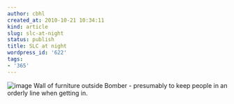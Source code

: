 ```yaml
---
author: cbhl
created_at: 2010-10-21 10:34:11
kind: article
slug: slc-at-night
status: publish
title: SLC at night
wordpress_id: '622'
tags:
- '365'
---
```


![image](http://images.azuresky.ca/blog/wp-content/uploads/2010/10/wpid-IMG_20101020_225620.jpg)
Wall of furniture outside Bomber - presumably to keep people in an
orderly line when getting in.

